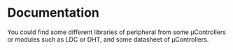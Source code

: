 # Documentation
You could find some different libraries of peripheral from some μControllers or modules such as LDC or DHT, and some datasheet of μControllers.
